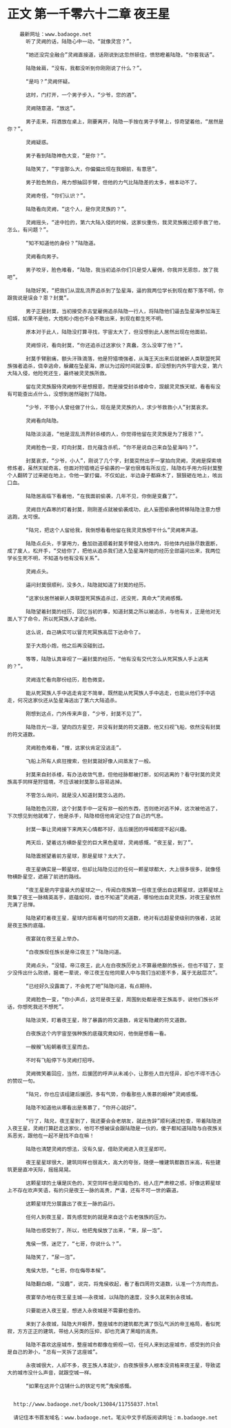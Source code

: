 # 正文 第一千零六十二章 夜王星
        最新网址：www.badaoge.net
          听了灵阙的话，陆隐心中一动，“就像灵宫？”。
      
          “她还没完全融合”灵阙直接道，话刚说到这忽然顿住，愤怒瞪着陆隐，“你套我话”。
      
          陆隐耸肩，“没有，我都没听到你刚刚说了什么？”。
      
          “是吗？”灵阙怀疑。
      
          这时，门打开，一个男子步入，“少爷，您的酒”。
      
          灵阙随意道，“放这”。
      
          男子走来，将酒放在桌上，刚要离开，陆隐一手按在男子手臂上，惊奇望着他，“居然是你？”。
      
          灵阙疑惑。
      
          男子看到陆隐神色大变，“是你？”。
      
          陆隐笑了，“宇宙那么大，你偏偏出现在我眼前，有意思”。
      
          男子脸色煞白，用力想抽回手臂，但他的力气比陆隐差的太多，根本动不了。
      
          灵阙奇怪，“你们认识？”。
      
          陆隐看向灵阙，“这个人，是你灵灵族的？”。
      
          灵阙摇头，“途中捡的，第六大陆入侵的时候，这家伙重伤，我灵灵族搬迁顺手救了他，怎么，有问题？”。
      
          “知不知道他的身份？”陆隐道。
      
          灵阙看向男子。
      
          男子咬牙，脸色难看，“陆隐，我当初追杀你们只是受人雇佣，你我并无恩怨，放了我吧”。
      
          陆隐好笑，“把我们从混乱流界追杀到了坠星海，逼的我两位学长到现在都下落不明，你跟我说是误会？恩？封莫”。
      
          男子正是封莫，当初接受赤古堂雇佣追杀陆隐一行人，将陆隐他们逼去坠星海参加海王招婿，如果不是他，大炮和小炮也不会不敢出来，到现在都生死不明。
      
          原本对于此人，陆隐没打算寻找，宇宙太大了，但没想到此人居然出现在他面前。
      
          灵阙惊诧，看向封莫，“你还追杀过这家伙？真蠢，怎么没宰了他？”。
      
          封莫手臂剧痛，额头汗珠滴落，他是狩猎境强者，从海王天出来后就被新人类联盟死冥族强者追杀，侥幸逃命，躲藏在坠星海，原以为过段时间就没事，却没想到内外宇宙大变，第六大陆入侵，他险死还生，最终被灵灵族所救。
      
          留在灵灵族服侍灵阙倒不是想报恩，而是接受封杀楼命令，觊觎灵灵族天赋，看看有没有可能查出点什么，没想到居然碰到了陆隐。
      
          “少爷，不管小人曾经做了什么，现在是灵灵族的人，求少爷救救小人”封莫哀求。
      
          灵阙看向陆隐。
      
          陆隐淡淡道，“他是混乱流界封杀楼的人，你觉得他留在灵灵族是为了报恩？”。
      
          灵阙脸色一变，盯向封莫，目光蕴含杀机，“你不是说自己来自坠星海吗？”。
      
          封莫哀求，“少爷，小人”，刚说了几个字，封莫突然出手一掌拍向灵阙，灵阙是探索境修炼者，虽然天赋奇高，但面对狩猎境近乎偷袭的一掌也很难有所反应，陆隐右手用力将封莫整个人翻转了过来砸在地上，令他一掌打偏，不仅如此，半边身子都麻木了，狠狠砸在地上，咳出口血。
      
          陆隐居高临下看着他，“在我面前偷袭，几年不见，你倒是变蠢了”。
      
          灵阙目光森寒的盯着封莫，刚刚差点就被偷袭成功，此人妄图偷袭他转移陆隐注意力想逃跑，太可恨。
      
          “陆兄，把这个人留给我，我倒想看看他留在我灵灵族想干什么”灵阙寒声道。
      
          陆隐点点头，手掌用力，叠加劲道顺着封莫手臂侵入他体内，将他体内经脉尽数震断，成了废人，松开手，“交给你了，把他从追杀我们进入坠星海开始的经历全部逼问出来，我两位学长生死不明，不知道与他有没有关系”。
      
          灵阙点头。
      
          逼问封莫很顺利，没多久，陆隐就知道了封莫的经历。
      
          “这家伙居然被新人类联盟死冥族追杀过，还没死，真命大”灵阙感慨。
      
          陆隐望着封莫的经历，回忆当初的事，知道封莫之所以被追杀，与他有关，正是他对无面人下了命令，所以死冥族人才追杀他。
      
          这么说，自己确实可以冒充死冥族高层下达命令了。
      
          至于大炮小炮，他之后再没碰到过。
      
          等等，陆隐认真审视了一遍封莫的经历，“他有没有交代怎么从死冥族人手上逃离的？”。
      
          灵阙连忙看向那份经历，脸色微变。
      
          能从死冥族人手中逃走肯定不简单，既然能从死冥族人手中逃走，也能从他们手中逃走，何况这家伙还从坠星海逃出了第六大陆追杀。
      
          刚想到这点，门外传来声音，“少爷，封莫不见了”。
      
          陆隐目光一凛，望向四方星空，并没有封莫的符文道数，他又扫视飞船，依然没有封莫的符文道数。
      
          灵阙脸色难看，“搜，这家伙肯定没逃走”。
      
          飞船上所有人疯狂搜索，但封莫就好像人间蒸发了一般。
      
          封莫来自封杀楼，有办法收敛气息，但他经脉都被打断，如何逃离的？看守封莫的灵灵族高手同样是狩猎境，不应该被封莫那么容易逃掉。
      
          不管怎么询问，就是没人知道封莫怎么逃的。
      
          陆隐脸色沉寂，这个封莫手中一定有非一般的东西，否则绝对逃不掉，这次被他逃了，下次想见到他就难了，他是杀手，陆隐相信他肯定记住了自己的气息。
      
          封莫一事让灵阙接下来两天心情都不好，连后援团的呼喊都提不起兴趣。
      
          两天后，望着远方横卧星空的巨大黑色星球，灵阙感慨，“夜王星，到了”。
      
          陆隐震撼望着前方星球，那是星球？太大了。
      
          夜王星确实是一颗星球，但却比陆隐见过的任何一颗星球都大，大上很多很多，就像怪物横卧星空，遮蔽了前进的路线。
      
          “夜王星是内宇宙最大的星球之一，传闻白夜族第一任夜王便出自这颗星球，这颗星球上聚集了夜王一脉精英高手，底蕴如何，谁也不知道”灵阙道，哪怕他出自灵灵族，对夜王星依然充满了忌惮。
      
          陆隐紧盯着夜王星，星球内部有着可怕的符文道数，绝对有远超星使级别的强者，这就是夜王族的底蕴。
      
          夜宴就在夜王星上举办。
      
          “白夜族现任族长是帝江夜王？”陆隐问道。
      
          灵阙点头，“没错，帝江夜王，此人在白夜族历史上不算最绝巅的族长，但也不错了，至少没传出什么败绩，据老一辈说，帝江夜王在他同辈人中与我们当初差不多，属于无敌层次”。
      
          “已经好久没露面了，不会死了吧”陆隐问道，有点期待。
      
          灵阙脸色一变，“你小声点，这可是夜王星，周围到处都是夜王族高手，说他们族长坏话，你想死我还不想死”。
      
          陆隐淡笑，盯着夜王星，除了暴露的符文道数，肯定有隐藏的符文道数。
      
          白夜族这个内宇宙至强种族的底蕴究竟如何，他倒是想看一看。
      
          一艘艘飞船朝着夜王星而去。
      
          不时有飞船停下与灵阙打招呼。
      
          灵阙微笑着回应，当然，后援团的呼声从未减小，让那些人目光怪异，却也不得不违心的赞叹一句。
      
          “陆兄，你也应该组建后援团，多有气势，你看那些人羡慕的眼神”灵阙感慨。
      
          陆隐不知道他从哪看出是羡慕了，“你开心就好”。
      
          “行了，陆兄，夜王星到了，我还要会会老朋友，就此告辞”顺利通过检查，带着陆隐进入夜王星，灵阙打算赶走这家伙，他可不想被误会跟陆隐是一伙的，傻子都知道陆隐与白夜族关系恶劣，跟他在一起不是找不自在嘛！
      
          陆隐也清楚灵阙的想法，没有久留，借助灵阙进入夜王星即可。
      
          夜王星星球很大，建筑同样也很高大，高大的夸张，随便一幢建筑都数百米高，有些建筑更是直冲天际，摇摇晃晃。
      
          这颗星球的土壤是灰色的，天空同样也是灰暗色的，给人庄严肃穆之感，好像这颗星球上不存在欢声笑语，有的只是夜王一脉的高贵，严谨，还有不可一世的霸道。
      
          这颗星球充分展露出了夜王一脉的品行。
      
          任何人到夜王星，首先感觉到的就是来自这个古老强族的压力。
      
          陆隐也感受到了，所以，他把鬼侯放了出来，“来，尿一泡”。
      
          鬼侯一愣，迷茫了，“七哥，你说什么？”。
      
          陆隐笑了，“尿一泡”。
      
          鬼侯大怒，“七哥，你在侮辱本候”。
      
          陆隐翻白眼，“没趣”，说完，将鬼侯收起，看了看四周符文道数，认准一个方向而去。
      
          夜宴举办地在夜王星主城——永夜城，以陆隐的速度，没多久就来到永夜城。
      
          只要能进入夜王星，想进入永夜城是不需要检查的。
      
          来到了永夜城，陆隐大开眼界，整座城市的建筑都充满了恢弘气派的帝王格局，看似死寂，方方正正的建筑，带给人另类的压抑，却也充满了黑暗的高贵。
      
          陆隐不喜欢这座城市，整座城市都像在俯视一切，任何人来到这座城市，感受到的只会是自己的渺小，“总有一天拆了这座城”。
      
          永夜城很大，人却不多，夜王族人本就少，白夜族很多人根本没资格来夜王星，导致诺大的城市没什么声音，就跟空城一样。
      
          “如果在这开个店铺什么的铁定亏死”鬼侯感慨。
      
      
      http://www.badaoge.net/book/13084/11755837.html
      
      请记住本书首发域名：www.badaoge.net。笔尖中文手机版阅读网址：m.badaoge.net